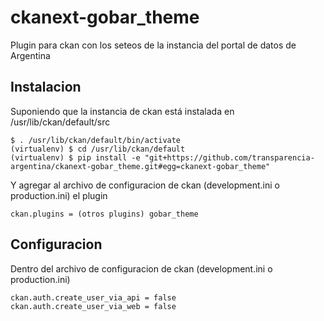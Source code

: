 # ckanext-gobar_theme
Plugin para ckan con los seteos de la instancia del portal de datos de Argentina

## Instalacion
Suponiendo que la instancia de ckan está instalada en /usr/lib/ckan/default/src
```
$ . /usr/lib/ckan/default/bin/activate
(virtualenv) $ cd /usr/lib/ckan/default
(virtualenv) $ pip install -e "git+https://github.com/transparencia-argentina/ckanext-gobar_theme.git#egg=ckanext-gobar_theme"
```
Y agregar al archivo de configuracion de ckan (development.ini o production.ini) el plugin
```
ckan.plugins = (otros plugins) gobar_theme
```

## Configuracion
Dentro del archivo de configuracion de ckan (development.ini o production.ini)
```
ckan.auth.create_user_via_api = false
ckan.auth.create_user_via_web = false
```